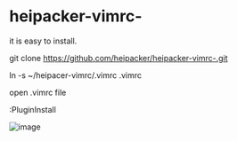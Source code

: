 # heipacker-vimrc-

it is easy to install.

git clone https://github.com/heipacker/heipacker-vimrc-.git

ln -s ~/heipacer-vimrc/.vimrc .vimrc

open .vimrc file

:PluginInstall

![image](https://github.com/heipacker/heipacker-vimrc/raw/master/screenshots/vim-screenshot.jpg)
